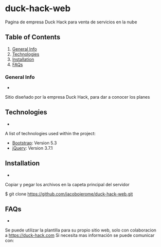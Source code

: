 # duck-hack-web
Pagina de empresa Duck Hack para venta de servicios en la nube

## Table of Contents
1. [General Info](#general-info)
2. [Technologies](#technologies)
3. [Installation](#installation)
4. [FAQs](#faqs)
### General Info
*
Sitio diseñado por la empresa Duck Hack, para dar a conocer los planes
## Technologies
*
A list of technologies used within the project:
* [Bootstrap](https://getbootstrap.com/): Version 5.3
* [jQuery](https://jquery.com/): Version 3.7.1
## Installation
*
Copiar y pegar los archivos en la capeta principal del servidor

$ git clone https://github.com/jacobojerome/duck-hack-web.git

## FAQs
*
Se puede utilizar la plantilla para su propio sitio web, solo con colaboracion a https://duck-hack.com
Si necesita mas información se puede comunicar con:
